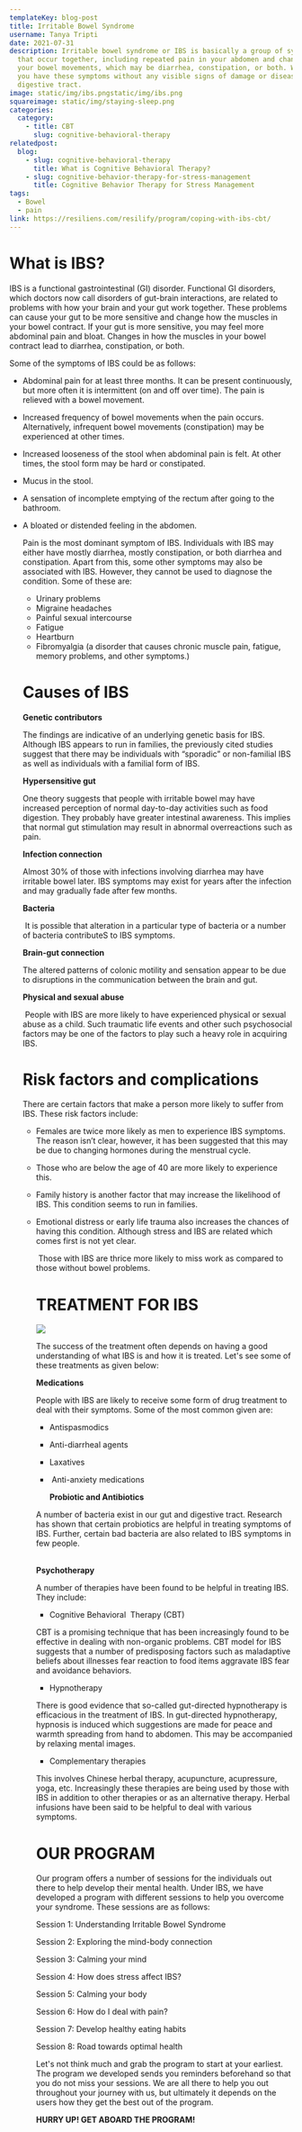 ```yaml
---
templateKey: blog-post
title: Irritable Bowel Syndrome
username: Tanya Tripti
date: 2021-07-31
description: Irritable bowel syndrome or IBS is basically a group of symptoms
  that occur together, including repeated pain in your abdomen and changes in
  your bowel movements, which may be diarrhea, constipation, or both. With IBS,
  you have these symptoms without any visible signs of damage or disease in your
  digestive tract.
image: static/img/ibs.pngstatic/img/ibs.png
squareimage: static/img/staying-sleep.png
categories:
  category:
    - title: CBT
      slug: cognitive-behavioral-therapy
relatedpost:
  blog:
    - slug: cognitive-behavioral-therapy
      title: What is Cognitive Behavioral Therapy?
    - slug: cognitive-behavior-therapy-for-stress-management
      title: Cognitive Behavior Therapy for Stress Management
tags:
  - Bowel
  - pain
link: https://resiliens.com/resilify/program/coping-with-ibs-cbt/
---
```

<!--StartFragment-->

# What is IBS?

IBS is a functional gastrointestinal (GI) disorder. Functional GI disorders, which doctors now call disorders of gut-brain interactions, are related to problems with how your brain and your gut work together. These problems can cause your gut to be more sensitive and change how the muscles in your bowel contract. If your gut is more sensitive, you may feel more abdominal pain and bloat. Changes in how the muscles in your bowel contract lead to diarrhea, constipation, or both.

Some of the symptoms of IBS could be as follows:

* Abdominal pain for at least three months. It can be present continuously, but more often it is intermittent (on and off over time). The pain is relieved with a bowel movement. 
* Increased frequency of bowel movements when the pain occurs. Alternatively, infrequent bowel movements (constipation) may be experienced at other times.
* Increased looseness of the stool when abdominal pain is felt. At other times, the stool form may be hard or constipated. 
* Mucus in the stool. 
* A sensation of incomplete emptying of the rectum after going to the bathroom. 
* A bloated or distended feeling in the abdomen.

  Pain is the most dominant symptom of IBS. Individuals with IBS may either have mostly diarrhea, mostly constipation, or both diarrhea and constipation. Apart from this, some other symptoms may also be associated with lBS. However, they cannot be used to diagnose the condition. Some of these are:

  * Urinary problems
  * Migraine headaches
  * Painful sexual intercourse
  * Fatigue
  * Heartburn
  * Fibromyalgia (a disorder that causes chronic muscle pain, fatigue, memory problems, and other symptoms.)

  # Causes of IBS

  **Genetic contributors**

  The findings are indicative of an underlying genetic basis for IBS. Although IBS appears to run in families, the previously cited studies suggest that there may be individuals with “sporadic” or non-familial IBS as well as individuals with a familial form of IBS.

  **Hypersensitive gut**

  One theory suggests that people with irritable bowel may have increased perception of normal day-to-day activities such as food digestion. They probably have greater intestinal awareness. This implies that normal gut stimulation may result in abnormal overreactions such as pain.

  **Infection connection**

  Almost 30% of those with infections involving diarrhea may have irritable bowel later. IBS symptoms may exist for years after the infection and may gradually fade after few months.

  **Bacteria**

   It is possible that alteration in a particular type of bacteria or a number of bacteria contributeS to IBS symptoms.

  **Brain-gut connection**

  The altered patterns of colonic motility and sensation appear to be due to disruptions in the communication between the brain and gut.

  **Physical and sexual abuse**

   People with IBS are more likely to have experienced physical or sexual abuse as a child. Such traumatic life events and other such psychosocial factors may be one of the factors to play such a heavy role in acquiring IBS.

  # Risk factors and complications

  There are certain factors that make a person more likely to suffer from IBS. These risk factors include:

  * Females are twice more likely as men to experience IBS symptoms. The reason isn’t clear, however, it has been suggested that this may be due to changing hormones during the menstrual cycle.
  * Those who are below the age of 40 are more likely to experience this.
  * Family history is another factor that may increase the likelihood of IBS. This condition seems to run in families.
  * Emotional distress or early life trauma also increases the chances of having this condition. Although stress and IBS are related which comes first is not yet clear.

     Those with IBS are thrice more likely to miss work as compared to those without bowel problems.

    # TREATMENT FOR IBS

    ![](static/img/limitations-of-cft.png)

    The success of the treatment often depends on having a good understanding of what IBS is and how it is treated. Let's see some of these treatments as given below:

    **Medications** 

    People with IBS are likely to receive some form of drug treatment to deal with their symptoms. Some of the most common given are:

    * Antispasmodics 
    * Anti-diarrheal agents 
    * Laxatives 
    *  Anti-anxiety medications

      **Probiotic and Antibiotics**

    A number of bacteria exist in our gut and digestive tract. Research has shown that certain probiotics are helpful in treating symptoms of IBS. Further, certain bad bacteria are also related to IBS symptoms in few people.

    **\
    Psychotherapy**

    A number of therapies have been found to be helpful in treating IBS. They include:

    * Cognitive Behavioral  Therapy (CBT)

    CBT is a promising technique that has been increasingly found to be effective in dealing with non-organic problems. CBT model for IBS suggests that a number of predisposing factors such as maladaptive beliefs about illnesses fear reaction to food items aggravate IBS fear and avoidance behaviors. 

    * Hypnotherapy

    There is good evidence that so-called gut-directed hypnotherapy is efficacious in the treatment of IBS. In gut-directed hypnotherapy, hypnosis is induced which suggestions are made for peace and warmth spreading from hand to abdomen. This may be accompanied by relaxing mental images.

    * Complementary therapies

    This involves Chinese herbal therapy, acupuncture, acupressure, yoga, etc. Increasingly these therapies are being used by those with IBS in addition to other therapies or as an alternative therapy. Herbal infusions have been said to be helpful to deal with various symptoms.

    # OUR PROGRAM

    Our program offers a number of sessions for the individuals out there to help develop their mental health. Under IBS, we have developed a program with different sessions to help you overcome your syndrome. These sessions are as follows:

    Session 1: Understanding Irritable Bowel Syndrome

    Session 2: Exploring the mind-body connection

    Session 3: Calming your mind

    Session 4: How does stress affect IBS?

    Session 5: Calming your body

    Session 6: How do I deal with pain?

    Session 7: Develop healthy eating habits

    Session 8: Road towards optimal health

    Let's not think much and grab the program to start at your earliest. The program we developed sends you reminders beforehand so that you do not miss your sessions. We are all there to help you out throughout your journey with us, but ultimately it depends on the users how they get the best out of the program.

    **HURRY UP! GET ABOARD THE PROGRAM!**

<!--EndFragment-->